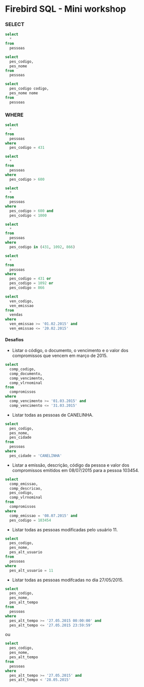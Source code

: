 # Firebird SQL - Mini workshop

### SELECT

```sql
select
  *
from
  pessoas
```

```sql
select
  pes_codigo,
  pes_nome
from
  pessoas
```

```sql
select
  pes_codigo codigo,
  pes_nome nome
from
  pessoas
```

### WHERE

```sql
select
  *
from
  pessoas
where
  pes_codigo = 431
```

```sql
select
  *
from
  pessoas
where
  pes_codigo > 600
```

```sql
select
  *
from
  pessoas
where
  pes_codigo > 600 and
  pes_codigo < 1000
```

```sql
select
  *
from
  pessoas
where
  pes_codigo in (431, 1092, 866)
```

```sql
select
  *
from
  pessoas
where
  pes_codigo = 431 or
  pes_codigo = 1092 or
  pes_codigo = 866
```

```sql
select
  ven_codigo,
  ven_emissao
from
  vendas
where
  ven_emissao >= '01.02.2015' and
  ven_emissao <= '20.02.2015'
```

#### Desafios

* Listar o código, o documento, o vencimento e o valor dos compromissos que vencem em março de 2015.

```sql
select
  comp_codigo,
  comp_documento,
  comp_vencimento,
  comp_vlrnominal
from
  compromissos
where
  comp_vencimento >= '01.03.2015' and
  comp_vencimento <= '31.03.2015'
```

* Listar todas as pessoas de CANELINHA.

```sql
select
  pes_codigo,
  pes_nome,
  pes_cidade
from
  pessoas
where
  pes_cidade = 'CANELINHA'
```

* Listar a emissão, descrição, código da pessoa e valor dos compromissos emitidos em 08/07/2015 para a pessoa 103454.

```sql
select
  comp_emissao,
  comp_descricao,
  pes_codigo,
  comp_vlrnominal
from
  compromissos
where
  comp_emissao = '08.07.2015' and
  pes_codigo = 103454
```

* Listar todas as pessoas modificadas pelo usuário 11.

```sql
select
  pes_codigo,
  pes_nome,
  pes_alt_usuario
from
  pessoas
where
  pes_alt_usuario = 11
```

* Listar todas as pessoas modifcadas no dia 27/05/2015.

```sql
select
  pes_codigo,
  pes_nome,
  pes_alt_tempo
from
  pessoas
where
  pes_alt_tempo >= '27.05.2015 00:00:00' and
  pes_alt_tempo <= '27.05.2015 23:59:59'
```

ou

```sql
select
  pes_codigo,
  pes_nome,
  pes_alt_tempo
from
  pessoas
where
  pes_alt_tempo >= '27.05.2015' and
  pes_alt_tempo < '28.05.2015'
```
